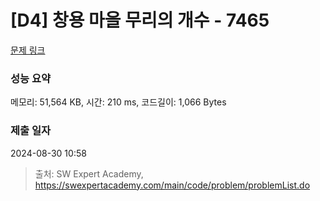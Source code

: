 # [D4] 창용 마을 무리의 개수 - 7465 

[문제 링크](https://swexpertacademy.com/main/code/problem/problemDetail.do?contestProbId=AWngfZVa9XwDFAQU) 

### 성능 요약

메모리: 51,564 KB, 시간: 210 ms, 코드길이: 1,066 Bytes

### 제출 일자

2024-08-30 10:58



> 출처: SW Expert Academy, https://swexpertacademy.com/main/code/problem/problemList.do